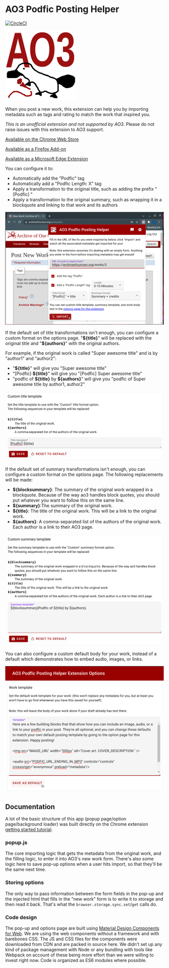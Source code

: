 # AO3 Podfic Posting Helper

[![CircleCI](https://dl.circleci.com/status-badge/img/circleci/9fS5upmdAHChMhnM4uW2Am/7XzTBf3G6LDyt6Hgk24jgP/tree/main.svg?style=svg)](https://dl.circleci.com/status-badge/redirect/circleci/9fS5upmdAHChMhnM4uW2Am/7XzTBf3G6LDyt6Hgk24jgP/tree/main)

![Logo: A platypus holding a microphone in front of the letters AO3](images/icon-225.png?raw=true)

When you post a new work, this extension can help you by importing metadata such as tags and rating to match the work that inspired you.

_This is an unofficial extension and not supported by AO3_. Please do not raise issues with this extension to AO3 support.

[Available on the Chrome Web Store](https://chrome.google.com/webstore/detail/ao3-podfic-posting-helper/liceoplaldpcfdkndimfppgdcbophgma?utm_source=github&utm_medium=web&utm_campaign=readme)

[Available as a Firefox Add-on](https://addons.mozilla.org/en-US/firefox/addon/ao3-podfic-posting-helper/)

[Available as a Microsoft Edge Extension](https://microsoftedge.microsoft.com/addons/detail/ao3-podfic-posting-helper/bhggifekpnmhgpnpgngnfkfjdehlfaoj)

You can configure it to:

- Automatically add the "Podfic" tag
- Automatically add a "Podfic Length: X" tag
- Apply a transformation to the original title, such as adding the prefix "[Podfic] "
- Apply a transformation to the original summary, such as wrapping it in a blockquote and linking to that work and its authors

![A popup over the new work page, showing the options available to configure importing metadata](images/pop-up-screen-shot.png)

If the default set of title transformations isn't enough, you can configure a custom format on the options page. "**\${title}**" will be replaced with the original title and "**\${authors}**" with the original authors.

For example, if the original work is called "Super awesome title" and is by
"author1" and "author2":

- "**\${title}**" will give you "Super awesome title"
- "[Podfic] **\${title}**" will give you "[Podfic] Super awesome title"
- "podfic of **\${title}** by **\${authors}**"
  will give you "podfic of Super awesome title by author1, author2"

![An options page where you can configure a custom title transformation](images/title-options-screen-shot.png)

If the default set of summary transformations isn't enough, you can configure a custom format on the options page. The following replacements will be made:

- **\${blocksummary}**: The summary of the original work wrapped in a blockquote. Because of the way ao3 handles block quotes, you should put whatever you want to follow this on the same line.
- **\${summary}**:The summary of the original work.
- **\${title}**: The title of the original work. This will be a link to the original work.
- **\${authors}**: A comma-separated list of the authors of the original work. Each author is a link to their AO3 page.

![An options page where you can configure a custom summary transformation](images/summary-options-screen-shot.png)

You can also configure a custom default body for your work, instead of a default which demonstrates how to embed audio, images, or links.

![An options page where you can configure the default body of your new work](images/options-screen-shot.png)

## Documentation

A lot of the basic structure of this app (popup page/option page/background loader) was built directly on the Chrome extension [getting started tutorial](https://developer.chrome.com/docs/extensions/mv3/getstarted/).

### popup.js

The core importing logic that gets the metadata from the original work, and the filling logic, to enter it into AO3's new work form. There's also some logic here to save pop-up options when a user hits import, so that they'll be the same next time.

### Storing options

The only way to pass information between the form fields in the pop-up and the injected html that fills in the "new work" form is to write it to storage and then read it back. That's what the `browser.storage.sync.set`/`get` calls do.

### Code design

The pop-up and options page are built using [Material Design Components for Web](https://material.io/). We are using the web components without a framework and with barebones CSS. The JS and CSS files for the components were downloaded from CDN and are packed in source here. We didn't set up any kind of package management with Node or any bundling with tools like Webpack on account of these being more effort than we were willing to invest right now. Code is organized as ES6 modules where possible.
